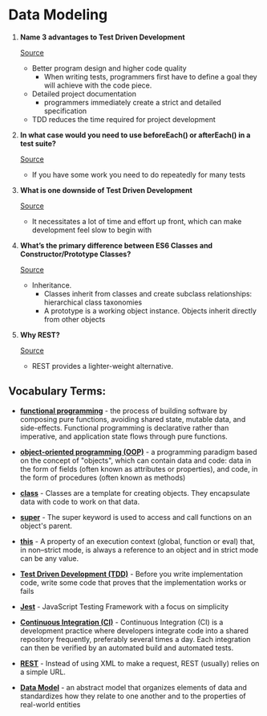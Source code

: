 # Data Modeling

1. **Name 3 advantages to Test Driven Development** 

    [Source](https://www.codica.com/blog/test-driven-development-benefits/)

    - Better program design and higher code quality
        - When writing tests, programmers first have to define a goal they will achieve with the code piece.
    - Detailed project documentation
        - programmers immediately create a strict and detailed specification
    - TDD reduces the time required for project development

2. **In what case would you need to use beforeEach() or afterEach() in a test suite?**

    [Source](https://jestjs.io/docs/en/setup-teardown)

    - If you have some work you need to do repeatedly for many tests

3. **What is one downside of Test Driven Development**

    [Source](https://leantesting.com/test-driven-development/)

    - It necessitates a lot of time and effort up front, which can make development feel slow to begin with

4. **What’s the primary difference between ES6 Classes and Constructor/Prototype Classes?**

    [Source](https://medium.com/javascript-scene/master-the-javascript-interview-what-s-the-difference-between-class-prototypal-inheritance-e4cd0a7562e9)

    - Inheritance.
        - Classes inherit from classes and create subclass relationships: hierarchical class taxonomies
        - A prototype is a working object instance. Objects inherit directly from other objects

5. **Why REST?**

    [Source](https://smartbear.com/blog/test-and-monitor/soap-vs-rest-whats-the-difference/)

    - REST provides a lighter-weight alternative. 

## Vocabulary Terms:

- [**functional programming**](https://medium.com/javascript-scene/master-the-javascript-interview-what-is-functional-programming-7f218c68b3a0#:~:text=Functional%20programming%20(often%20abbreviated%20FP,state%20flows%20through%20pure%20functions.)) - the process of building software by composing pure functions, avoiding shared state, mutable data, and side-effects. Functional programming is declarative rather than imperative, and application state flows through pure functions.

- [**object-oriented programming (OOP)**](https://en.wikipedia.org/wiki/Object-oriented_programming#:~:text=Object%2Doriented%20programming%20(OOP),(often%20known%20as%20methods).) - a programming paradigm based on the concept of "objects", which can contain data and code: data in the form of fields (often known as attributes or properties), and code, in the form of procedures (often known as methods) 

- [**class**](https://developer.mozilla.org/en-US/docs/Web/JavaScript/Reference/Classes) - Classes are a template for creating objects. They encapsulate data with code to work on that data. 

- [**super**](https://developer.mozilla.org/en-US/docs/Web/JavaScript/Reference/Operators/super) - The super keyword is used to access and call functions on an object's parent. 

- [**this**](https://developer.mozilla.org/en-US/docs/Web/JavaScript/Reference/Operators/this) - A property of an execution context (global, function or eval) that, in non–strict mode, is always a reference to an object and in strict mode can be any value. 

- [**Test Driven Development (TDD)**](https://medium.com/javascript-scene/tdd-changed-my-life-5af0ce099f80) - Before you write implementation code, write some code that proves that the implementation works or fails 

- [**Jest**](https://jestjs.io/) - JavaScript Testing Framework with a focus on simplicity 

- [**Continuous Integration (CI)**](https://codeship.com/continuous-integration-essentials#:~:text=Continuous%20Integration%20(CI)%20is%20a,CI%20it%20is%20typically%20implied.) - Continuous Integration (CI) is a development practice where developers integrate code into a shared repository frequently, preferably several times a day. Each integration can then be verified by an automated build and automated tests. 

- [**REST**](https://smartbear.com/blog/test-and-monitor/soap-vs-rest-whats-the-difference/) - Instead of using XML to make a request, REST (usually) relies on a simple URL. 

- [**Data Model**](https://en.wikipedia.org/wiki/Data_model#:~:text=A%20data%20model%20(or%20datamodel,properties%20of%20real%2Dworld%20entities.)) - an abstract model that organizes elements of data and standardizes how they relate to one another and to the properties of real-world entities 
